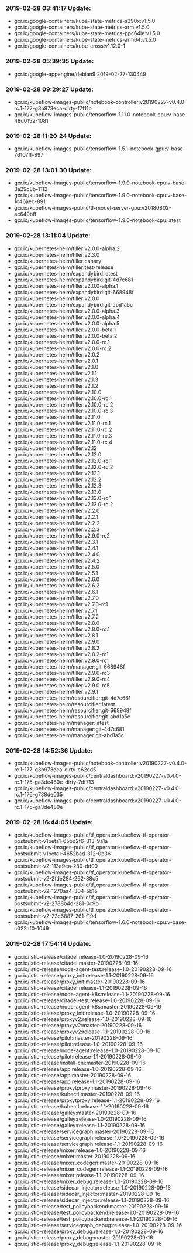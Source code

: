 ### 2019-02-28 03:41:17 Update:

- gcr.io/google-containers/kube-state-metrics-s390x:v1.5.0
- gcr.io/google-containers/kube-state-metrics-arm:v1.5.0
- gcr.io/google-containers/kube-state-metrics-ppc64le:v1.5.0
- gcr.io/google-containers/kube-state-metrics-arm64:v1.5.0
- gcr.io/google-containers/kube-cross:v1.12.0-1
### 2019-02-28 05:39:35 Update:

- gcr.io/google-appengine/debian9:2019-02-27-130449
### 2019-02-28 09:29:27 Update:

- gcr.io/kubeflow-images-public/notebook-controller:v20190227-v0.4.0-rc.1-177-g3b973eca-dirty-f7f11b
- gcr.io/kubeflow-images-public/tensorflow-1.11.0-notebook-cpu:v-base-48d0152-1081
### 2019-02-28 11:20:24 Update:

- gcr.io/kubeflow-images-public/tensorflow-1.5.1-notebook-gpu:v-base-76107ff-897
### 2019-02-28 13:01:30 Update:

- gcr.io/kubeflow-images-public/tensorflow-1.9.0-notebook-cpu:v-base-3a29c8b-1112
- gcr.io/kubeflow-images-public/tensorflow-1.9.0-notebook-cpu:v-base-1c46aec-891
- gcr.io/kubeflow-images-public/tf-model-server-gpu:v20180802-ac649bff
- gcr.io/kubeflow-images-public/tensorflow-1.9.0-notebook-cpu:latest
### 2019-02-28 13:11:04 Update:

- gcr.io/kubernetes-helm/tiller:v2.0.0-alpha.2
- gcr.io/kubernetes-helm/tiller:v2.3.0
- gcr.io/kubernetes-helm/tiller:canary
- gcr.io/kubernetes-helm/tiller:test-release
- gcr.io/kubernetes-helm/expandybird:latest
- gcr.io/kubernetes-helm/expandybird:git-4d7c681
- gcr.io/kubernetes-helm/tiller:v2.0.0-alpha.1
- gcr.io/kubernetes-helm/expandybird:git-668948f
- gcr.io/kubernetes-helm/tiller:v2.0.0
- gcr.io/kubernetes-helm/expandybird:git-abd1a5c
- gcr.io/kubernetes-helm/tiller:v2.0.0-alpha.3
- gcr.io/kubernetes-helm/tiller:v2.0.0-alpha.4
- gcr.io/kubernetes-helm/tiller:v2.0.0-alpha.5
- gcr.io/kubernetes-helm/tiller:v2.0.0-beta.1
- gcr.io/kubernetes-helm/tiller:v2.0.0-beta.2
- gcr.io/kubernetes-helm/tiller:v2.0.0-rc.1
- gcr.io/kubernetes-helm/tiller:v2.0.0-rc.2
- gcr.io/kubernetes-helm/tiller:v2.0.2
- gcr.io/kubernetes-helm/tiller:v2.0.1
- gcr.io/kubernetes-helm/tiller:v2.1.0
- gcr.io/kubernetes-helm/tiller:v2.1.1
- gcr.io/kubernetes-helm/tiller:v2.1.3
- gcr.io/kubernetes-helm/tiller:v2.1.2
- gcr.io/kubernetes-helm/tiller:v2.10.0
- gcr.io/kubernetes-helm/tiller:v2.10.0-rc.1
- gcr.io/kubernetes-helm/tiller:v2.10.0-rc.2
- gcr.io/kubernetes-helm/tiller:v2.10.0-rc.3
- gcr.io/kubernetes-helm/tiller:v2.11.0
- gcr.io/kubernetes-helm/tiller:v2.11.0-rc.1
- gcr.io/kubernetes-helm/tiller:v2.11.0-rc.2
- gcr.io/kubernetes-helm/tiller:v2.11.0-rc.3
- gcr.io/kubernetes-helm/tiller:v2.11.0-rc.4
- gcr.io/kubernetes-helm/tiller:v2.12
- gcr.io/kubernetes-helm/tiller:v2.12.0
- gcr.io/kubernetes-helm/tiller:v2.12.0-rc.1
- gcr.io/kubernetes-helm/tiller:v2.12.0-rc.2
- gcr.io/kubernetes-helm/tiller:v2.12.1
- gcr.io/kubernetes-helm/tiller:v2.12.2
- gcr.io/kubernetes-helm/tiller:v2.12.3
- gcr.io/kubernetes-helm/tiller:v2.13.0
- gcr.io/kubernetes-helm/tiller:v2.13.0-rc.1
- gcr.io/kubernetes-helm/tiller:v2.13.0-rc.2
- gcr.io/kubernetes-helm/tiller:v2.2.0
- gcr.io/kubernetes-helm/tiller:v2.2.1
- gcr.io/kubernetes-helm/tiller:v2.2.2
- gcr.io/kubernetes-helm/tiller:v2.2.3
- gcr.io/kubernetes-helm/tiller:v2.9.0-rc2
- gcr.io/kubernetes-helm/tiller:v2.3.1
- gcr.io/kubernetes-helm/tiller:v2.4.1
- gcr.io/kubernetes-helm/tiller:v2.4.0
- gcr.io/kubernetes-helm/tiller:v2.4.2
- gcr.io/kubernetes-helm/tiller:v2.5.0
- gcr.io/kubernetes-helm/tiller:v2.5.1
- gcr.io/kubernetes-helm/tiller:v2.6.0
- gcr.io/kubernetes-helm/tiller:v2.6.2
- gcr.io/kubernetes-helm/tiller:v2.6.1
- gcr.io/kubernetes-helm/tiller:v2.7.0
- gcr.io/kubernetes-helm/tiller:v2.7.0-rc1
- gcr.io/kubernetes-helm/tiller:v2.7.1
- gcr.io/kubernetes-helm/tiller:v2.7.2
- gcr.io/kubernetes-helm/tiller:v2.8.0
- gcr.io/kubernetes-helm/tiller:v2.8.0-rc.1
- gcr.io/kubernetes-helm/tiller:v2.8.1
- gcr.io/kubernetes-helm/tiller:v2.9.0
- gcr.io/kubernetes-helm/tiller:v2.8.2
- gcr.io/kubernetes-helm/tiller:v2.8.2-rc1
- gcr.io/kubernetes-helm/tiller:v2.9.0-rc1
- gcr.io/kubernetes-helm/manager:git-668948f
- gcr.io/kubernetes-helm/tiller:v2.9.0-rc3
- gcr.io/kubernetes-helm/tiller:v2.9.0-rc4
- gcr.io/kubernetes-helm/tiller:v2.9.0-rc5
- gcr.io/kubernetes-helm/tiller:v2.9.1
- gcr.io/kubernetes-helm/resourcifier:git-4d7c681
- gcr.io/kubernetes-helm/resourcifier:latest
- gcr.io/kubernetes-helm/resourcifier:git-668948f
- gcr.io/kubernetes-helm/resourcifier:git-abd1a5c
- gcr.io/kubernetes-helm/manager:latest
- gcr.io/kubernetes-helm/manager:git-4d7c681
- gcr.io/kubernetes-helm/manager:git-abd1a5c
### 2019-02-28 14:52:36 Update:

- gcr.io/kubeflow-images-public/notebook-controller:v20190227-v0.4.0-rc.1-177-g3b973eca-dirty-e62cd5
- gcr.io/kubeflow-images-public/centraldashboard:v20190227-v0.4.0-rc.1-175-ga3de480e-dirty-7df713
- gcr.io/kubeflow-images-public/centraldashboard:v20190227-v0.4.0-rc.1-176-g738de035
- gcr.io/kubeflow-images-public/centraldashboard:v20190227-v0.4.0-rc.1-175-ga3de480e
### 2019-02-28 16:44:05 Update:

- gcr.io/kubeflow-images-public/tf_operator:kubeflow-tf-operator-postsubmit-v1beta1-65bd2f6-313-9a1a
- gcr.io/kubeflow-images-public/tf_operator:kubeflow-tf-operator-postsubmit-v1beta1-4652bad-312-0b36
- gcr.io/kubeflow-images-public/tf_operator:kubeflow-tf-operator-postsubmit-v2-113a9ea-280-dd00
- gcr.io/kubeflow-images-public/tf_operator:kubeflow-tf-operator-postsubmit-v2-2fde284-292-88c5
- gcr.io/kubeflow-images-public/tf_operator:kubeflow-tf-operator-postsubmit-v2-1270aa4-304-5b15
- gcr.io/kubeflow-images-public/tf_operator:kubeflow-tf-operator-postsubmit-v2-2788b4d-281-0c9b
- gcr.io/kubeflow-images-public/tf_operator:kubeflow-tf-operator-postsubmit-v2-23c6887-261-f19d
- gcr.io/kubeflow-images-public/tensorflow-1.6.0-notebook-cpu:v-base-c022af0-1049
### 2019-02-28 17:54:14 Update:

- gcr.io/istio-release/citadel:release-1.0-20190228-09-16
- gcr.io/istio-release/citadel:master-20190228-09-16
- gcr.io/istio-release/node-agent-test:release-1.0-20190228-09-16
- gcr.io/istio-release/proxy_init:release-1.1-20190228-09-16
- gcr.io/istio-release/proxy_init:master-20190228-09-16
- gcr.io/istio-release/citadel:release-1.1-20190228-09-16
- gcr.io/istio-release/node-agent-k8s:release-1.1-20190228-09-16
- gcr.io/istio-release/citadel-test:release-1.0-20190228-09-16
- gcr.io/istio-release/node-agent-k8s:master-20190228-09-16
- gcr.io/istio-release/proxy_init:release-1.0-20190228-09-16
- gcr.io/istio-release/proxyv2:release-1.0-20190228-09-16
- gcr.io/istio-release/proxyv2:master-20190228-09-16
- gcr.io/istio-release/proxyv2:release-1.1-20190228-09-16
- gcr.io/istio-release/pilot:master-20190228-09-16
- gcr.io/istio-release/pilot:release-1.0-20190228-09-16
- gcr.io/istio-release/node-agent:release-1.0-20190228-09-16
- gcr.io/istio-release/pilot:release-1.1-20190228-09-16
- gcr.io/istio-release/install-cni:master-20190228-09-16
- gcr.io/istio-release/app:release-1.0-20190228-09-16
- gcr.io/istio-release/app:master-20190228-09-16
- gcr.io/istio-release/app:release-1.1-20190228-09-16
- gcr.io/istio-release/proxytproxy:master-20190228-09-16
- gcr.io/istio-release/kubectl:master-20190228-09-16
- gcr.io/istio-release/proxytproxy:release-1.1-20190228-09-16
- gcr.io/istio-release/kubectl:release-1.1-20190228-09-16
- gcr.io/istio-release/galley:master-20190228-09-16
- gcr.io/istio-release/galley:release-1.0-20190228-09-16
- gcr.io/istio-release/galley:release-1.1-20190228-09-16
- gcr.io/istio-release/servicegraph:master-20190228-09-16
- gcr.io/istio-release/servicegraph:release-1.0-20190228-09-16
- gcr.io/istio-release/servicegraph:release-1.1-20190228-09-16
- gcr.io/istio-release/mixer:release-1.0-20190228-09-16
- gcr.io/istio-release/mixer:master-20190228-09-16
- gcr.io/istio-release/mixer_codegen:master-20190228-09-16
- gcr.io/istio-release/mixer_codegen:release-1.1-20190228-09-16
- gcr.io/istio-release/mixer:release-1.1-20190228-09-16
- gcr.io/istio-release/mixer_debug:release-1.0-20190228-09-16
- gcr.io/istio-release/sidecar_injector:release-1.0-20190228-09-16
- gcr.io/istio-release/sidecar_injector:master-20190228-09-16
- gcr.io/istio-release/sidecar_injector:release-1.1-20190228-09-16
- gcr.io/istio-release/test_policybackend:master-20190228-09-16
- gcr.io/istio-release/test_policybackend:release-1.0-20190228-09-16
- gcr.io/istio-release/test_policybackend:release-1.1-20190228-09-16
- gcr.io/istio-release/servicegraph_debug:release-1.0-20190228-09-16
- gcr.io/istio-release/proxy_debug:release-1.0-20190228-09-16
- gcr.io/istio-release/proxy_debug:master-20190228-09-16
- gcr.io/istio-release/proxy_debug:release-1.1-20190228-09-16
